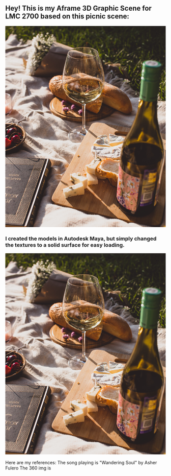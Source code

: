 ## Hey! This is my Aframe 3D Graphic Scene for LMC 2700 based on this picnic scene:
![Image of Picnic Scene](ref_picnic.jpg)


### I created the models in Autodesk Maya, but simply changed the textures to a solid surface for easy loading. 

![Image of Picnic Scene](ref_picnic.jpg)

Here are my references:
The song playing is "Wandering Soul" by Asher Fulero
The 360 img is 
